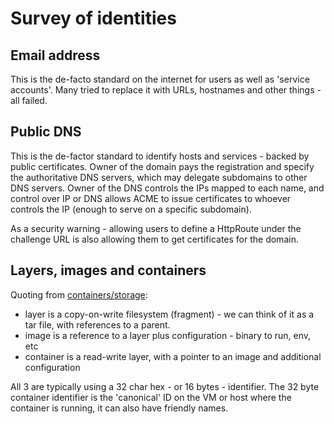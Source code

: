 # Survey of identities

## Email address

This is the de-facto standard on the internet for users as well as 'service accounts'. Many tried to replace 
it with URLs, hostnames and other things - all failed.

## Public DNS 

This is the de-factor standard to identify hosts and services - backed by public certificates. 
Owner of the domain pays the registration and specify the authoritative DNS servers, which may delegate
subdomains to other DNS servers. Owner of the DNS controls the IPs mapped to each name, and control over
IP or DNS allows ACME to issue certificates to whoever controls the IP (enough to serve on a specific subdomain).

As a security warning - allowing users to define a HttpRoute under the challenge URL is also allowing them
to get certificates for the domain. 

## Layers, images and containers

Quoting from [containers/storage](https://github.com/containers/storage):

- layer is a copy-on-write filesystem (fragment) - we can think of it as a tar file, with references to a parent.
- image is a reference to a layer plus configuration - binary to run, env, etc
- container is a read-write layer, with a pointer to an image and additional configuration

All 3 are typically using a 32 char hex - or 16 bytes - identifier. The 32 byte container identifier is the
'canonical' ID on the VM or host where the container is running, it can also have friendly names. 


